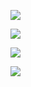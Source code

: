 <div class="badge" style="flex">
  
  <a href="https://hits.seeyoufarm.com"><img src="https://hits.seeyoufarm.com/api/count/incr/badge.svg?url=https%3A%2F%2Fgithub.com%2Ftthugy%2Fhit-counter&count_bg=%2379C83D&title_bg=%23555555&icon=&icon_color=%23E7E7E7&title=hits&edge_flat=false"/></a>

  <a href="https://www.facebook.com/profile.php?id=100003132678348" target="_blank"><img src="https://img.shields.io/badge/Facebook-156dde?style=flat-square&logo=facebook&logoColor=white"/></a>


  <a href="https://www.instagram.com/offxos/" target="_blank"><img src="https://img.shields.io/badge/Instagram-df4e67?style=flat-square&logo=instagram&logoColor=white"/></a>

  <a href="https://www.linkedin.com/in/wonseok-choi-b6041922b/" target="_blank"><img src="https://img.shields.io/badge/Linkedin-0f6ea7?style=flat-square&logo=linkedin&logoColor=white"/></a>
  
</div>
